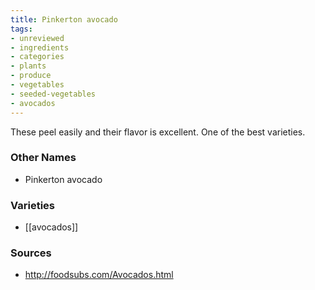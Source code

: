```yaml
---
title: Pinkerton avocado
tags:
- unreviewed
- ingredients
- categories
- plants
- produce
- vegetables
- seeded-vegetables
- avocados
---
```

These peel easily and their flavor is excellent. One of the best varieties.

### Other Names

* Pinkerton avocado

### Varieties

* [[avocados]]

### Sources
* http://foodsubs.com/Avocados.html
